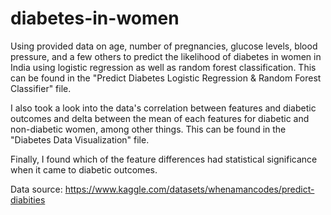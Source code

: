 # diabetes-in-women
Using provided data on age, number of pregnancies, glucose levels, blood pressure, and a few others to predict the likelihood of diabetes in women in India using logistic regression as well as random forest classification. This can be found in the "Predict Diabetes Logistic Regression & Random Forest Classifier" file.

I also took a look into the data's correlation between features and diabetic outcomes and delta between the mean of each features for diabetic and non-diabetic women, among other things. This can be found in the "Diabetes Data Visualization" file.

Finally, I found which of the feature differences had statistical significance when it came to diabetic outcomes.

Data source: https://www.kaggle.com/datasets/whenamancodes/predict-diabities
